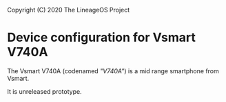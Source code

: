 Copyright (C) 2020 The LineageOS Project

Device configuration for Vsmart V740A
============================================

The Vsmart V740A (codenamed _"V740A"_) is a mid range smartphone from Vsmart.

It is unreleased prototype.

